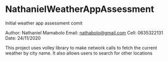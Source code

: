# NathanielWeatherAppAssessment
Initial weather app assessment comit

Author: Nathaniel Mamabolo
Email: nathabolo@gmail.com
Cell: 0635322131
Date: 24/11/2020

This project uses volley library to make network calls to fetch the current weather by city name. It also allows users to search for other locations
